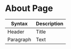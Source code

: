 # About Page 


| Syntax | Description |
| ----------- | ----------- |
| Header | Title |
| Paragraph | Text |